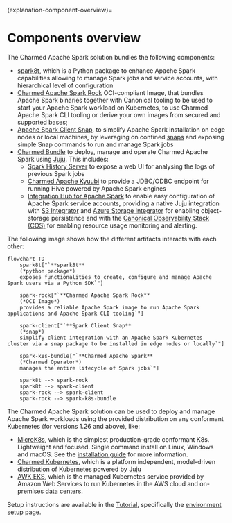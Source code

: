 (explanation-component-overview)=
# Components overview

The Charmed Apache Spark solution bundles the following components:

* [spark8t](https://github.com/canonical/spark-k8s-toolkit-py), which is a Python package to enhance
  Apache Spark capabilities allowing to manage Spark jobs and service accounts, with hierarchical
  level of configuration
* [Charmed Apache Spark
  Rock](https://github.com/canonical/charmed-spark-rock/pkgs/container/charmed-spark) OCI-compliant
  Image, that bundles Apache Spark binaries together with Canonical tooling to be used to start your
  Apache Spark workload on Kubernetes, to use Charmed Apache Spark CLI tooling or derive your own
  images from secured and supported bases;
* [Apache Spark Client Snap](https://snapcraft.io/spark-client), to simplify Apache Spark
  installation on edge nodes or local machines, by leveraging on confined
  [snaps](https://snapcraft.io/) and exposing simple Snap commands to run and manage Spark jobs
* [Charmed Bundle](https://charmhub.io/spark-k8s-bundle) to deploy, manage and operate Charmed
  Apache Spark using [Juju](https://juju.is/). This includes:
  * [Spark History Server](https://charmhub.io/spark-history-server-k8s) to expose a web UI for
    analysing the logs of previous Spark jobs
  * [Charmed Apache Kyuubi](https://charmhub.io/kyuubi-k8s) to provide a JDBC/ODBC endpoint for
    running Hive powered by Apache Spark engines
  * [Integration Hub for Apache Spark](https://charmhub.io/spark-integration-hub-k8s) to enable easy
    configuration of Apache Spark service accounts, providing a native Juju integration with [S3
    Integrator](https://charmhub.io/s3-integrator) and [Azure Storage
    Integrator](https://charmhub.io/azure-storage-integrator) for enabling object-storage
    persistence and with the [Canonical Observability Stack (COS)](https://charmhub.io/cos-lite) for
    enabling resource usage monitoring and alerting.

The following image shows how the different artifacts interacts with each other:

```{mermaid}
flowchart TD
    spark8t["`**spark8t** 
    (*python package*)
    exposes functionalities to create, configure and manage Apache Spark users via a Python SDK`"]
    
    spark-rock["`**Charmed Apache Spark Rock** 
    (*OCI Image*)
    provides a reliable Apache Spark image to run Apache Spark applications and Apache Spark CLI tooling`"]

    spark-client["`**Spark Client Snap** 
    (*snap*)
    simplify client integration with an Apache Spark Kubernetes cluster via a snap package to be installed in edge nodes or locally`"]

    spark-k8s-bundle["`**Charmed Apache Spark** 
    (*Charmed Operator*)
    manages the entire lifecycle of Spark jobs`"]

    spark8t --> spark-rock
    spark8t --> spark-client
    spark-rock --> spark-client
    spark-rock --> spark-k8s-bundle
```

The Charmed Apache Spark solution can be used to deploy and manage Apache Spark workloads using the
provided distribution on any conformant Kubernetes (for versions 1.26 and above), like:

* [MicroK8s](https://microk8s.io/), which is the simplest production-grade conformant K8s.
Lightweight and focused. Single command install on Linux, Windows and macOS. See the
[installation guide](https://microk8s.io/#install-microk8s) for more information.
* [Charmed Kubernetes](https://ubuntu.com/kubernetes/charmed-k8s), which is a platform independent,
  model-driven distribution of Kubernetes powered by [Juju](https://juju.is/)
* [AWK EKS](https://ubuntu.com/kubernetes/charmed-k8s), which is the managed Kubernetes service
  provided by Amazon Web Services to run Kubernetes in the AWS cloud and on-premises data centers.

Setup instructions are available in the [Tutorial](tutorial-introduction), specifically
the [environment setup](tutorial-1-environment-setup) page.
